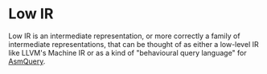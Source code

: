 # Low IR

Low IR is an intermediate representation, or more correctly a family of intermediate
representations, that can be thought of as either a low-level IR like LLVM's Machine IR or as a
kind of "behavioural query language" for [AsmQuery][asmquery].

[asmquery]: ./asmquery.md
